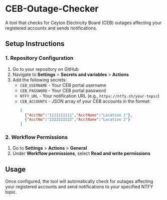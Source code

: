 # CEB-Outage-Checker

A tool that checks for Ceylon Electricity Board (CEB) outages affecting your registered accounts and sends notifications.

## Setup Instructions

### 1. Repository Configuration

1. Go to your repository on GitHub
2. Navigate to **Settings** > **Secrets and variables** > **Actions**
3. Add the following secrets:
   - `CEB_USERNAME` - Your CEB portal username
   - `CEB_PASSWORD` - Your CEB portal password
   - `NTFY_URL` - Your notification URL (e.g., `https://ntfy.sh/your-topic`)
   - `CEB_ACCOUNTS` - JSON array of your CEB accounts in the format:
     ```json
     [
       {"AcctNo":"1111111111","AcctName":"Location 1"},
       {"AcctNo":"2222222222","AcctName":"Location 2"}
     ]
     ```

### 2. Workflow Permissions

1. Go to **Settings** > **Actions** > **General**
2. Under **Workflow permissions**, select **Read and write permissions**

## Usage

Once configured, the tool will automatically check for outages affecting your registered accounts and send notifications to your specified NTFY topic.
